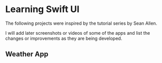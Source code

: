 # Learning Swift UI

The following projects were inspired by the tutorial series by Sean Allen.   

I will add later screenshots or videos of some of the apps and list the changes or improvements as they are being developed.
   

## Weather App
